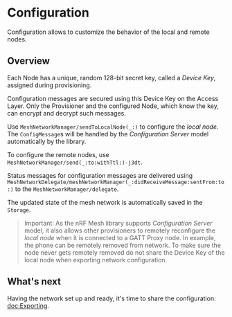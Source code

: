 # Configuration

Configuration allows to customize the behavior of the local and remote nodes.

## Overview

Each Node has a unique, random 128-bit secret key, called a *Device Key*, assigned during provisioning.

Configuration messages are secured using this Device Key on the Access Layer. Only the Provisioner
and the configured Node, which know the key, can encrypt and decrypt such messages.

Use ``MeshNetworkManager/sendToLocalNode(_:)`` to configure the *local node*. The ``ConfigMessage``s
will be handled by the *Configuration Server* model automatically by the library.

To configure the remote nodes, use ``MeshNetworkManager/send(_:to:withTtl:)-j3dt``.

Status messages for configuration messages are delivered using
``MeshNetworkDelegate/meshNetworkManager(_:didReceiveMessage:sentFrom:to:)`` to the 
``MeshNetworkManager/delegate``.

The updated state of the mesh network is automatically saved in the ``Storage``. 

> Important: As the nRF Mesh library supports *Configuration Server* model, it also allows 
             other provisioners to remotely reconfigure the *local node* when it is connected to a 
             GATT Proxy node. In example, the phone can be remotely removed from network. 
             To make sure the node never gets remotely removed do not share the Device Key of 
             the local node when exporting network configuration.

## What's next

Having the network set up and ready, it's time to share the configuration: <doc:Exporting>.
